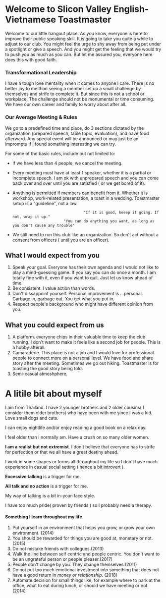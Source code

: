 # Welcome to Slicon Valley English-Vietnamese Toastmaster
Welcome to our little hangout place. As you know, everyone is here to improve their public speaking skill. It is going to take you quite a while to adjust to our club. You might feel the urge to shy away from being put under a spotlight or give a speech. And you might get the feeling that we would try to push you as much as you can. But let me assured you, everyone here does this with good faith.

### Transformational Leadership
I have a tough love mentality when it comes to anyone I care. There is no better joy to me than seeing a member set up a small challenge by themselves and strife to complete it. But since this is not a school or workplace. The challenge should not be monumental or time consuming. We have our own career and family to worry about after all.

### Our Average Meeting & Rules
We go to a predefined time and place, do 3 sections dictated by the organization (prepared speech, table topic, evaluation), and have food afterward. Any special event will be announced or may just be an impromptu if I found something interesting we can try.

For some of the basic rules, include but not limited to:
 - If we have less than 4 people, we cancel the meeting.
 - Every meeting must have at least 1 speaker, whether it is a partial or incomplete speech. I am ok with unprepared speech and you can come back over and over until you are satisfied ( or we get bored of it).
 - Anything is permitted if members can benefit from it. Whether it is workshop, work-related presentation, a toast in a wedding. Toastmaster setup is a "guideline", not a law. 


                                       "If it is good, keeep it going. If not, wrap it up."
                              "You can do anything you want, as long as you don't cause any trouble"
 
 - We still need to run this club like an organization. So don't act without a consent from officers ( until you are an officer).  

## What I would expect from you
1. Speak your goal. Everyone has their own agenda and I would not like to play a mind-guessing game. If you say you can do once a month. I am totally fine with it, even if you want to quit. Just let us know ahead of time.
2. Be consistent. I value action than words.
3. Don't dissappoint yourself. Personal improvement is ...personal. Garbage in, garbage out. You get what you put in.
4. Respect people's background who might have different opinion from you.

## What you could expect from us
1. A platform. everyone chips in their valuable time to keep the club running. I don't want to make it feels like a second job for people. This is a hobby afterall.
2. Camaraderie. This place is not a job and I would love for professional people to connect more on a personal level. We have food and share story after the meeting. Sometimes we go out hiking. Toastmaster is for toasting the good story being told.
3. Semi-casual atmoshphere. 



# A litile bit about myself
I am from Thailand. I have 2 younger brothers and 2 older cousins( I consider them older brothers) who have been with me since I was a kid. Love small dogs and cats.

I can enjoy nightlife and/or enjoy reading a good book on a relax day.

I feel older than I normally am. Have a crush on so many older women.

**I am a realist but not extremist**. I don't believe that everyone has to strife for perfection or that we all have a great destiny ahead.

I work in some shapes or forms all throughout my life so I don't have much experience in casual social setting ( hence a bit introvert ).

**Excessive talking** is a trigger for me.

**All talk and no action** is a trigger for me.

My way of talking is a bit in-your-face style.

I have too much pride( proven by friends ) so I probably need a therapy.

#### Something I learn throughout my life
1. Put yourself in an environment that helps you grow, or grow your own environment. (2014)
2. You should be rewarded for things you are good at, monetary or not. (2015)
3. Do not mistake friends with collegues.(2013) 
4. Walk the line between self centric and people centric. You don't want to be an ungrateful person or people pleaser.(2017)
5. People don't change by you. They change themselves.(2011) 
6. Do not put too much emotional investment into something that does not have a good return in _money or relationship_. (2018) 
7. Automate decision for small things like, for example where to park at the office, what to eat during lunch, or should we have meeting 
   or not. (2014)
